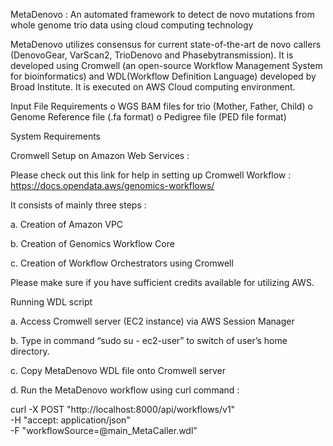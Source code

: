 MetaDenovo : An automated framework to detect de novo mutations from whole genome trio data using cloud computing technology

MetaDenovo utilizes consensus for current state-of-the-art de novo callers (DenovoGear, VarScan2, TrioDenovo and Phasebytransmission). It is developed using Cromwell (an open-source Workflow Management System for bioinformatics) and WDL(Workflow Definition Language) developed by Broad Institute. It is executed on AWS Cloud computing environment.

Input File Requirements
  o	WGS BAM files for trio (Mother, Father, Child)
  o	Genome Reference file (.fa format)
  o	Pedigree file (PED file format)

System Requirements

Cromwell Setup on Amazon Web Services :

Please check out this link for help in setting up Cromwell Workflow : https://docs.opendata.aws/genomics-workflows/

It consists of mainly three steps :

  a.	Creation of Amazon VPC 
  
  b.	Creation of Genomics Workflow Core
  
  c.	Creation of Workflow Orchestrators using Cromwell

Please make sure if you have sufficient credits available for utilizing AWS.

Running WDL script

a.	Access Cromwell server (EC2 instance) via AWS Session Manager

b.	Type in command “sudo su - ec2-user” to switch of user’s home directory.

c.	Copy MetaDenovo WDL file onto Cromwell server

d.	Run the MetaDenovo workflow using curl command :

curl -X POST "http://localhost:8000/api/workflows/v1" \
-H "accept: application/json" \
-F "workflowSource=@main_MetaCaller.wdl"
	

	



